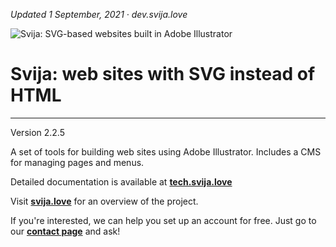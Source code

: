 [logo]: http://files.svija.love/github/readme-logo.png "Svija: SVG-based websites built in Adobe Illustrator"

*Updated 1 September, 2021 · dev.svija.love*

![Svija: SVG-based websites built in Adobe Illustrator][logo]

# Svija: web sites with SVG instead of HTML

---

Version 2.2.5

A set of tools for building web sites using Adobe Illustrator.
Includes a CMS for managing pages and menus.

Detailed documentation is available at **[tech.svija.love][1]**

Visit **[svija.love][2]** for an overview of the project.

If you're interested, we can help you set up an account for free.
Just go to our **[contact page][3]** and ask!

[1]: https://tech.svija.love "Visit the documentation site"
[2]: https://svija.love "Visit the main site"
[3]: https://svija.love/en/contact "Contact us"
